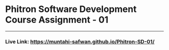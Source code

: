 # Phitron Software Development Course Assignment - 01

---

### Live Link: https://muntahi-safwan.github.io/Phitron-SD-01/
